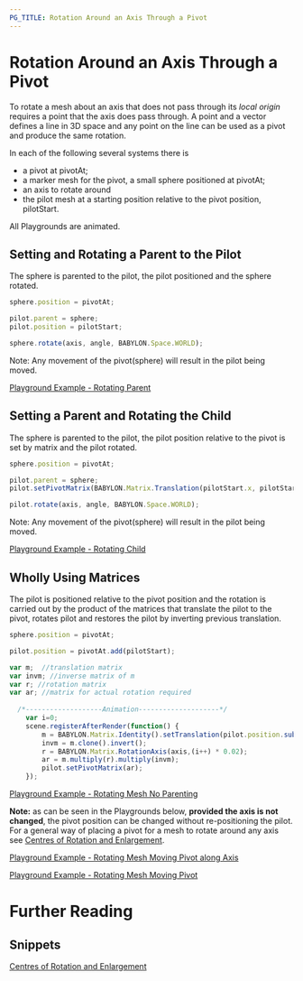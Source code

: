 ```yaml
---
PG_TITLE: Rotation Around an Axis Through a Pivot
---
```


# Rotation Around an Axis Through a Pivot

To rotate a mesh about an axis that does not pass through its _local origin_ requires a point 
that the axis does pass through. A point and a vector defines a line in 3D space and any 
point on the line can be used as a pivot and produce the same rotation.

In each of the following several systems there is

* a pivot at pivotAt;
* a marker mesh for the pivot, a small sphere positioned at pivotAt;
* an axis to rotate around
* the pilot mesh at a starting position relative to the pivot position, pilotStart.

All Playgrounds are animated.

## Setting and Rotating a Parent to the Pilot

The sphere is parented to the pilot, the pilot positioned and the sphere rotated.

```javascript
sphere.position = pivotAt;

pilot.parent = sphere;
pilot.position = pilotStart;

sphere.rotate(axis, angle, BABYLON.Space.WORLD);
```

Note: Any movement of the pivot(sphere) will result in the pilot being moved.

[Playground Example - Rotating Parent](http://www.babylonjs-playground.com/#1JLGFP#6)

## Setting a Parent and Rotating the Child

The sphere is parented to the pilot, the pilot position relative to the pivot is set by matrix and the pilot rotated.

```javascript
sphere.position = pivotAt;

pilot.parent = sphere;
pilot.setPivotMatrix(BABYLON.Matrix.Translation(pilotStart.x, pilotStart.y, pilotStart.z));

pilot.rotate(axis, angle, BABYLON.Space.WORLD);
```
Note: Any movement of the pivot(sphere) will result in the pilot being moved.

[Playground Example - Rotating Child](http://www.babylonjs-playground.com/#1JLGFP#7)

## Wholly Using Matrices

The pilot is positioned relative to the pivot position and the rotation is carried out by the product 
of the matrices that translate the pilot to the pivot, rotates pilot and restores the pilot by inverting previous translation.

```javascript
sphere.position = pivotAt;

pilot.position = pivotAt.add(pilotStart);

var m;  //translation matrix
var invm; //inverse matrix of m
var r; //rotation matrix 
var ar; //matrix for actual rotation required 
	
  /*-------------------Animation--------------------*/
	var i=0;
    scene.registerAfterRender(function() {	
		m = BABYLON.Matrix.Identity().setTranslation(pilot.position.subtract(pivotAt));
		invm = m.clone().invert();
		r = BABYLON.Matrix.RotationAxis(axis,(i++) * 0.02);
		ar = m.multiply(r).multiply(invm);
		pilot.setPivotMatrix(ar);
	});
```
[Playground Example - Rotating Mesh No Parenting](http://www.babylonjs-playground.com/#1JLGFP#8)

**Note:** as can be seen in the Playgrounds below, **provided the axis is not changed**, the pivot position can be changed without re-positioning the pilot. 
For a general way of placing a pivot for a mesh to rotate around any axis see [Centres of Rotation and Enlargement](/snippets/pivot.html).

[Playground Example - Rotating Mesh Moving Pivot along Axis](http://www.babylonjs-playground.com/#1JLGFP#9)

[Playground Example - Rotating Mesh Moving Pivot](http://www.babylonjs-playground.com/#1JLGFP#10)

# Further Reading

## Snippets
[Centres of Rotation and Enlargement](/snippets/pivot.html)


